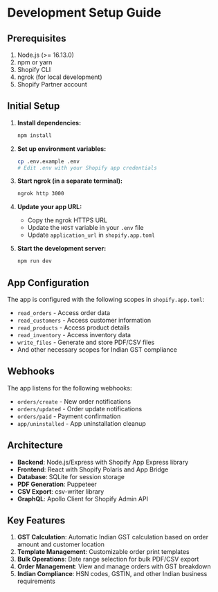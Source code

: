 # Development Setup Guide

## Prerequisites

1. Node.js (>= 16.13.0)
2. npm or yarn
3. Shopify CLI
4. ngrok (for local development)
5. Shopify Partner account

## Initial Setup

1. **Install dependencies:**
   ```bash
   npm install
   ```

2. **Set up environment variables:**
   ```bash
   cp .env.example .env
   # Edit .env with your Shopify app credentials
   ```

3. **Start ngrok (in a separate terminal):**
   ```bash
   ngrok http 3000
   ```

4. **Update your app URL:**
   - Copy the ngrok HTTPS URL
   - Update the `HOST` variable in your `.env` file
   - Update `application_url` in `shopify.app.toml`

5. **Start the development server:**
   ```bash
   npm run dev
   ```

## App Configuration

The app is configured with the following scopes in `shopify.app.toml`:
- `read_orders` - Access order data
- `read_customers` - Access customer information
- `read_products` - Access product details
- `read_inventory` - Access inventory data
- `write_files` - Generate and store PDF/CSV files
- And other necessary scopes for Indian GST compliance

## Webhooks

The app listens for the following webhooks:
- `orders/create` - New order notifications
- `orders/updated` - Order update notifications
- `orders/paid` - Payment confirmation
- `app/uninstalled` - App uninstallation cleanup

## Architecture

- **Backend**: Node.js/Express with Shopify App Express library
- **Frontend**: React with Shopify Polaris and App Bridge
- **Database**: SQLite for session storage
- **PDF Generation**: Puppeteer
- **CSV Export**: csv-writer library
- **GraphQL**: Apollo Client for Shopify Admin API

## Key Features

1. **GST Calculation**: Automatic Indian GST calculation based on order amount and customer location
2. **Template Management**: Customizable order print templates
3. **Bulk Operations**: Date range selection for bulk PDF/CSV export
4. **Order Management**: View and manage orders with GST breakdown
5. **Indian Compliance**: HSN codes, GSTIN, and other Indian business requirements